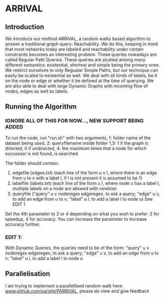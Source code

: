 # ARRIVAL

## Introduction

We introduce our method ARRIVAL, a random walks based algorithm to answer a traditional graph query: Reachability. We do this, keeping in mind that most networks today are labeled and reachability under certain constraints becomes an interesting problem. These queries nowadays are called Regular Path Queries. These queries are studied among many different semantics: existential, shortest and simple being the primary ones. We restrict ourselves to only Regualar Simple Paths, but our technique can easily be scaled to existential as well. We deal with all kinds of labels, be it on the node or edge or whether it be defined at the time of querying. We are also able to deal with large Dynamic Graphs with incoming flow of nodes, edges as well as labels.

## Running the Algorithm

### IGNORE ALL OF THIS FOR NOW..., NEW SUPPORT BEING ADDED
To run the code, run "run.sh" with two arguments, 1: folder name of the dataset being used, 2: queryfilename inside folder 1,3: 1 if the graph is directed, 0 if undirected, 4: the maximum times that a node for which successor is not found, is searched

The folder should contain:
1. edgefile (edges.txt) (each line of the form u v l, where there is an edge from u to v with a label l, if l is not present it is assumed to be 1)
2. labelfile (labels.txt) (each line of the form u l, where node u has a label l, multiple labels on a node are allowed with newline) 
3. queryfile ("query" u v noderegex edgeregex, to ask a query; "edge" u v, to add an edge from u to v; "label" u l, to add a label l to node u) See EDIT 1

Set the 4th parameter to 2 or 4 depending on what you wish to prefer: 2 for speedup, 4 for accuracy. You can increase the parameter to increase accuracy further.

### EDIT 1: 
With Dynamic Queries, the queries need to be of the form: "query" u v noderegex edgeregex, to ask a query; "edge" u v, to add an edge from u to v; "label" u l, to add a label l to node u

## Parallelisation

I am trying to implement a parallellised random walk here: www.github.com/sarisht/PARRIVAL, please do view and give feedback
